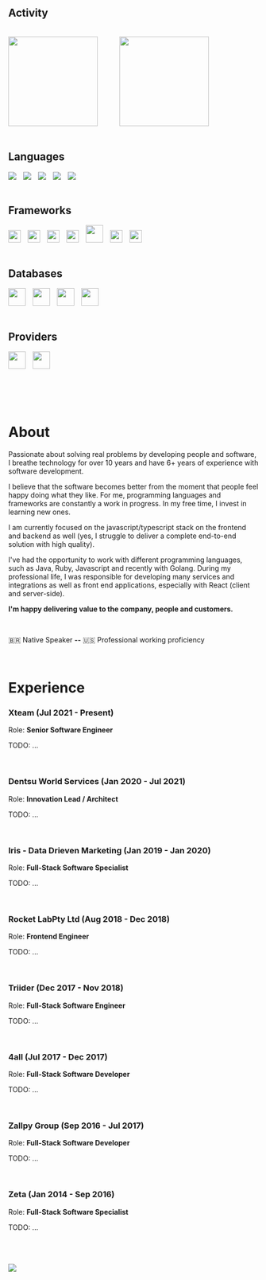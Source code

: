 
## Activity
<div>
  <br/>
  <img height="180em" src="https://github-readme-stats.vercel.app/api?username=ivoneijr&show_icons=true&theme=dark&include_all_commits=true&count_private=true"style="margin-right: 40px"/>

  <img height="180em" src="https://github-readme-stats.vercel.app/api/top-langs/?username=ivoneijr&layout=compact&langs_count=11&theme=dark"/>
  <br/>
  <br/>
</div>


## Languages
<div style="margin-top: 10px">
  <img src="https://img.shields.io/badge/Node.js-43853D?style=for-the-badge&logo=node.js&logoColor=white" style="margin-right: 10px"/>
  <img src="https://img.shields.io/badge/TypeScript-007ACC?style=for-the-badge&logo=typescript&logoColor=white" style="margin-right: 10px"/>
  <img src="https://img.shields.io/badge/Ruby-CC342D?style=for-the-badge&logo=ruby&logoColor=white" style="margin-right: 10px"/>
  <img src="https://img.shields.io/badge/Java-ED8B00?style=for-the-badge&logo=java&logoColor=white" style="margin-right: 10px"/>
  <img src="https://img.shields.io/badge/Go-00ADD8?style=for-the-badge&logo=go&logoColor=white" style="margin-right: 10px"/>
  <br/>
  <br/>
</div>


## Frameworks
<div style="margin-top: 0px">
  <img src="https://cdn.jsdelivr.net/gh/devicons/devicon/icons/react/react-original.svg" style="height: 25px; margin-right: 10px"/>
  <img src="https://cdn.jsdelivr.net/gh/devicons/devicon/icons/redux/redux-original.svg" style="height: 25px; margin-right: 10px"/>
  <img src="https://cdn.jsdelivr.net/gh/devicons/devicon/icons/nextjs/nextjs-original-wordmark.svg" style="height: 25px; margin-right: 10px"/>
  <img src="https://cdn.jsdelivr.net/gh/devicons/devicon/icons/graphql/graphql-plain.svg" style="height: 25px; margin-right: 10px"/>
  <img src="https://cdn.jsdelivr.net/gh/devicons/devicon/icons/angularjs/angularjs-original.svg" style="height: 35px; margin-right: 10px"/>
  <img src="https://cdn.jsdelivr.net/gh/devicons/devicon/icons/nestjs/nestjs-plain.svg" style="height: 25px; margin-right: 10px"/>
  <img src="https://cdn.jsdelivr.net/gh/devicons/devicon/icons/gatsby/gatsby-plain.svg" style="height: 25px; margin-right: 10px"/>
  <br/>
  <br/>
</div>

## Databases
<div style="margin-top: 0px">
  <img src="https://cdn.jsdelivr.net/gh/devicons/devicon/icons/postgresql/postgresql-original.svg" style="height: 35px; margin-right: 10px"/>
  <img src="https://cdn.jsdelivr.net/gh/devicons/devicon/icons/mysql/mysql-original.svg" style="height: 35px; margin-right: 10px"/>
  <img src="https://cdn.jsdelivr.net/gh/devicons/devicon/icons/mongodb/mongodb-original.svg" style="height: 35px; margin-right: 10px"/>
  <img src="https://cdn.jsdelivr.net/gh/devicons/devicon/icons/redis/redis-original.svg" style="height: 35px; margin-right: 10px"/>
  <br/>
  <br/>
</div>

## Providers
<div style="margin-top: 0px">
  <img src="https://cdn.jsdelivr.net/gh/devicons/devicon/icons/amazonwebservices/amazonwebservices-original.svg" style="height: 35px; margin-right: 10px"/>
  <img src="https://cdn.jsdelivr.net/gh/devicons/devicon/icons/heroku/heroku-original.svg" style="height: 35px; margin-right: 10px"/>
  <br/>
  <br/>
  <br/>
  <br/>
  <br/>
</div>


# About
Passionate about solving real problems by developing people and software,
I breathe technology for over 10 years and have 6+ years of experience with software development.

I believe that the software becomes better from the moment that people feel happy doing what they like.
For me, programming languages and frameworks are constantly a work in progress. In my free time, I invest in learning new ones.

I am currently focused on the javascript/typescript stack on the frontend and backend as well (yes, I struggle to deliver a complete end-to-end solution with high quality).

I've had the opportunity to work with different programming languages, such as Java, Ruby, Javascript and recently with Golang.
During my professional life, I was responsible for developing many services and integrations as well as front end applications, especially with React (client and server-side).


**I'm happy delivering value to the company, people and customers.**

<br/>

🇧🇷 Native Speaker **--**   🇺🇸 Professional working proficiency


<br/>

# Experience

### **Xteam (Jul 2021 - Present)**
Role: **Senior Software Engineer**

TODO: ...


<br/>

### **Dentsu World Services (Jan 2020 - Jul 2021)**
Role: **Innovation Lead / Architect**

TODO: ...

<br/>

### **Iris - Data Drieven Marketing (Jan 2019 - Jan 2020)**
Role: **Full-Stack Software Specialist**

TODO: ...

<br/>

### **Rocket LabPty Ltd (Aug 2018 - Dec 2018)**
Role: **Frontend Engineer**

TODO: ...

<br/>

### **Triider (Dec 2017 - Nov 2018)**
Role: **Full-Stack Software Engineer**

TODO: ...

<br/>

### **4all (Jul 2017 - Dec 2017)**
Role: **Full-Stack Software Developer**

TODO: ...

<br/>

### **Zallpy Group (Sep 2016 - Jul 2017)**
Role: **Full-Stack Software Developer**

TODO: ...

<br/>

### **Zeta (Jan 2014 - Sep 2016)**
Role: **Full-Stack Software Specialist**

TODO: ...

<br/>

<div>
    <br/><br/>
    <a href="https://www.linkedin.com/in/ivoneijr" target="_blank"><img src="https://img.shields.io/badge/-LinkedIn-%230077B5?style=for-the-badge&logo=linkedin&logoColor=white" target="_blank"></a> 
    <br/>
    <br/>
</div>
